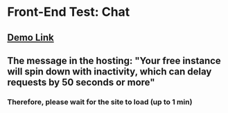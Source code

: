 # Front-End Test: Chat

## [Demo Link](https://chat-test-task-0bhn.onrender.com)

## The message in the hosting: "Your free instance will spin down with inactivity, which can delay requests by 50 seconds or more"

### Therefore, please wait for the site to load (up to 1 min)
